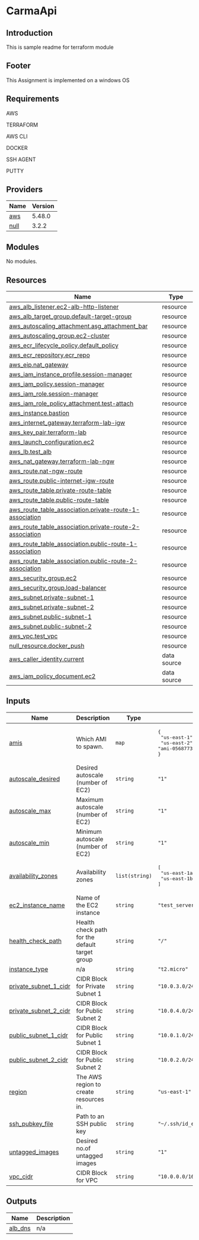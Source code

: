 # CarmaApi
## Introduction
This is sample readme for terraform module
<!-- BEGIN_AUTOMATED_TF_DOCS_BLOCK -->
<!-- END_AUTOMATED_TF_DOCS_BLOCK -->
## Footer
This Assignment is implemented on a windows OS
<!-- BEGIN_TF_DOCS -->
## Requirements

AWS

TERRAFORM

AWS CLI

DOCKER

SSH AGENT

PUTTY

## Providers

| Name | Version |
|------|---------|
| <a name="provider_aws"></a> [aws](#provider\_aws) | 5.48.0 |
| <a name="provider_null"></a> [null](#provider\_null) | 3.2.2 |

## Modules

No modules.

## Resources

| Name | Type |
|------|------|
| [aws_alb_listener.ec2-alb-http-listener](https://registry.terraform.io/providers/hashicorp/aws/latest/docs/resources/alb_listener) | resource |
| [aws_alb_target_group.default-target-group](https://registry.terraform.io/providers/hashicorp/aws/latest/docs/resources/alb_target_group) | resource |
| [aws_autoscaling_attachment.asg_attachment_bar](https://registry.terraform.io/providers/hashicorp/aws/latest/docs/resources/autoscaling_attachment) | resource |
| [aws_autoscaling_group.ec2-cluster](https://registry.terraform.io/providers/hashicorp/aws/latest/docs/resources/autoscaling_group) | resource |
| [aws_ecr_lifecycle_policy.default_policy](https://registry.terraform.io/providers/hashicorp/aws/latest/docs/resources/ecr_lifecycle_policy) | resource |
| [aws_ecr_repository.ecr_repo](https://registry.terraform.io/providers/hashicorp/aws/latest/docs/resources/ecr_repository) | resource |
| [aws_eip.nat_gateway](https://registry.terraform.io/providers/hashicorp/aws/latest/docs/resources/eip) | resource |
| [aws_iam_instance_profile.session-manager](https://registry.terraform.io/providers/hashicorp/aws/latest/docs/resources/iam_instance_profile) | resource |
| [aws_iam_policy.session-manager](https://registry.terraform.io/providers/hashicorp/aws/latest/docs/resources/iam_policy) | resource |
| [aws_iam_role.session-manager](https://registry.terraform.io/providers/hashicorp/aws/latest/docs/resources/iam_role) | resource |
| [aws_iam_role_policy_attachment.test-attach](https://registry.terraform.io/providers/hashicorp/aws/latest/docs/resources/iam_role_policy_attachment) | resource |
| [aws_instance.bastion](https://registry.terraform.io/providers/hashicorp/aws/latest/docs/resources/instance) | resource |
| [aws_internet_gateway.terraform-lab-igw](https://registry.terraform.io/providers/hashicorp/aws/latest/docs/resources/internet_gateway) | resource |
| [aws_key_pair.terraform-lab](https://registry.terraform.io/providers/hashicorp/aws/latest/docs/resources/key_pair) | resource |
| [aws_launch_configuration.ec2](https://registry.terraform.io/providers/hashicorp/aws/latest/docs/resources/launch_configuration) | resource |
| [aws_lb.test_alb](https://registry.terraform.io/providers/hashicorp/aws/latest/docs/resources/lb) | resource |
| [aws_nat_gateway.terraform-lab-ngw](https://registry.terraform.io/providers/hashicorp/aws/latest/docs/resources/nat_gateway) | resource |
| [aws_route.nat-ngw-route](https://registry.terraform.io/providers/hashicorp/aws/latest/docs/resources/route) | resource |
| [aws_route.public-internet-igw-route](https://registry.terraform.io/providers/hashicorp/aws/latest/docs/resources/route) | resource |
| [aws_route_table.private-route-table](https://registry.terraform.io/providers/hashicorp/aws/latest/docs/resources/route_table) | resource |
| [aws_route_table.public-route-table](https://registry.terraform.io/providers/hashicorp/aws/latest/docs/resources/route_table) | resource |
| [aws_route_table_association.private-route-1-association](https://registry.terraform.io/providers/hashicorp/aws/latest/docs/resources/route_table_association) | resource |
| [aws_route_table_association.private-route-2-association](https://registry.terraform.io/providers/hashicorp/aws/latest/docs/resources/route_table_association) | resource |
| [aws_route_table_association.public-route-1-association](https://registry.terraform.io/providers/hashicorp/aws/latest/docs/resources/route_table_association) | resource |
| [aws_route_table_association.public-route-2-association](https://registry.terraform.io/providers/hashicorp/aws/latest/docs/resources/route_table_association) | resource |
| [aws_security_group.ec2](https://registry.terraform.io/providers/hashicorp/aws/latest/docs/resources/security_group) | resource |
| [aws_security_group.load-balancer](https://registry.terraform.io/providers/hashicorp/aws/latest/docs/resources/security_group) | resource |
| [aws_subnet.private-subnet-1](https://registry.terraform.io/providers/hashicorp/aws/latest/docs/resources/subnet) | resource |
| [aws_subnet.private-subnet-2](https://registry.terraform.io/providers/hashicorp/aws/latest/docs/resources/subnet) | resource |
| [aws_subnet.public-subnet-1](https://registry.terraform.io/providers/hashicorp/aws/latest/docs/resources/subnet) | resource |
| [aws_subnet.public-subnet-2](https://registry.terraform.io/providers/hashicorp/aws/latest/docs/resources/subnet) | resource |
| [aws_vpc.test_vpc](https://registry.terraform.io/providers/hashicorp/aws/latest/docs/resources/vpc) | resource |
| [null_resource.docker_push](https://registry.terraform.io/providers/hashicorp/null/latest/docs/resources/resource) | resource |
| [aws_caller_identity.current](https://registry.terraform.io/providers/hashicorp/aws/latest/docs/data-sources/caller_identity) | data source |
| [aws_iam_policy_document.ec2](https://registry.terraform.io/providers/hashicorp/aws/latest/docs/data-sources/iam_policy_document) | data source |

## Inputs

| Name | Description | Type | Default | Required |
|------|-------------|------|---------|:--------:|
| <a name="input_amis"></a> [amis](#input\_amis) | Which AMI to spawn. | `map` | <pre>{<br>  "us-east-1": "ami-07caf09b362be10b8",<br>  "us-east-2": "ami-0568773882d492fc8"<br>}</pre> | no |
| <a name="input_autoscale_desired"></a> [autoscale\_desired](#input\_autoscale\_desired) | Desired autoscale (number of EC2) | `string` | `"1"` | no |
| <a name="input_autoscale_max"></a> [autoscale\_max](#input\_autoscale\_max) | Maximum autoscale (number of EC2) | `string` | `"1"` | no |
| <a name="input_autoscale_min"></a> [autoscale\_min](#input\_autoscale\_min) | Minimum autoscale (number of EC2) | `string` | `"1"` | no |
| <a name="input_availability_zones"></a> [availability\_zones](#input\_availability\_zones) | Availability zones | `list(string)` | <pre>[<br>  "us-east-1a",<br>  "us-east-1b"<br>]</pre> | no |
| <a name="input_ec2_instance_name"></a> [ec2\_instance\_name](#input\_ec2\_instance\_name) | Name of the EC2 instance | `string` | `"test_server"` | no |
| <a name="input_health_check_path"></a> [health\_check\_path](#input\_health\_check\_path) | Health check path for the default target group | `string` | `"/"` | no |
| <a name="input_instance_type"></a> [instance\_type](#input\_instance\_type) | n/a | `string` | `"t2.micro"` | no |
| <a name="input_private_subnet_1_cidr"></a> [private\_subnet\_1\_cidr](#input\_private\_subnet\_1\_cidr) | CIDR Block for Private Subnet 1 | `string` | `"10.0.3.0/24"` | no |
| <a name="input_private_subnet_2_cidr"></a> [private\_subnet\_2\_cidr](#input\_private\_subnet\_2\_cidr) | CIDR Block for Public Subnet 2 | `string` | `"10.0.4.0/24"` | no |
| <a name="input_public_subnet_1_cidr"></a> [public\_subnet\_1\_cidr](#input\_public\_subnet\_1\_cidr) | CIDR Block for Public Subnet 1 | `string` | `"10.0.1.0/24"` | no |
| <a name="input_public_subnet_2_cidr"></a> [public\_subnet\_2\_cidr](#input\_public\_subnet\_2\_cidr) | CIDR Block for Public Subnet 2 | `string` | `"10.0.2.0/24"` | no |
| <a name="input_region"></a> [region](#input\_region) | The AWS region to create resources in. | `string` | `"us-east-1"` | no |
| <a name="input_ssh_pubkey_file"></a> [ssh\_pubkey\_file](#input\_ssh\_pubkey\_file) | Path to an SSH public key | `string` | `"~/.ssh/id_ed25519.pub"` | no |
| <a name="input_untagged_images"></a> [untagged\_images](#input\_untagged\_images) | Desired no.of untagged images | `string` | `"1"` | no |
| <a name="input_vpc_cidr"></a> [vpc\_cidr](#input\_vpc\_cidr) | CIDR Block for VPC | `string` | `"10.0.0.0/16"` | no |

## Outputs

| Name | Description |
|------|-------------|
| <a name="output_alb_dns"></a> [alb\_dns](#output\_alb\_dns) | n/a |
<!-- END_TF_DOCS -->
